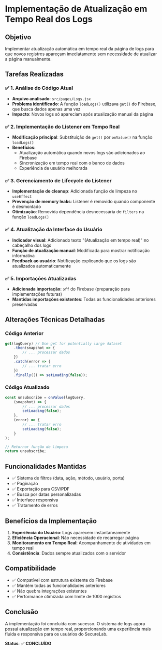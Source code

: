 # Implementação de Atualização em Tempo Real dos Logs

## Objetivo
Implementar atualização automática em tempo real da página de logs para que novos registros apareçam imediatamente sem necessidade de atualizar a página manualmente.

## Tarefas Realizadas

### ✅ 1. Análise do Código Atual
- **Arquivo analisado**: `src/pages/Logs.jsx`
- **Problema identificado**: A função `loadLogs()` utilizava `get()` do Firebase, que busca dados apenas uma vez
- **Impacto**: Novos logs só apareciam após atualização manual da página

### ✅ 2. Implementação do Listener em Tempo Real
- **Modificação principal**: Substituição de `get()` por `onValue()` na função `loadLogs()`
- **Benefícios**:
  - Atualização automática quando novos logs são adicionados ao Firebase
  - Sincronização em tempo real com o banco de dados
  - Experiência de usuário melhorada

### ✅ 3. Gerenciamento de Lifecycle do Listener
- **Implementação de cleanup**: Adicionada função de limpeza no `useEffect`
- **Prevenção de memory leaks**: Listener é removido quando componente é desmontado
- **Otimização**: Removida dependência desnecessária de `filters` na função `loadLogs()`

### ✅ 4. Atualização da Interface do Usuário
- **Indicador visual**: Adicionado texto "(Atualização em tempo real)" no cabeçalho dos logs
- **Função de atualização manual**: Modificada para mostrar notificação informativa
- **Feedback ao usuário**: Notificação explicando que os logs são atualizados automaticamente

### ✅ 5. Importações Atualizadas
- **Adicionada importação**: `off` do Firebase (preparação para implementações futuras)
- **Mantidas importações existentes**: Todas as funcionalidades anteriores preservadas

## Alterações Técnicas Detalhadas

### Código Anterior
```javascript
get(logQuery) // Use get for potentially large dataset
    .then(snapshot => {
        // ... processar dados
    })
    .catch(error => {
        // ... tratar erro
    })
    .finally(() => setLoading(false));
```

### Código Atualizado
```javascript
const unsubscribe = onValue(logQuery, 
    (snapshot) => {
        // ... processar dados
        setLoading(false);
    },
    (error) => {
        // ... tratar erro
        setLoading(false);
    }
);

// Retornar função de limpeza
return unsubscribe;
```

## Funcionalidades Mantidas
- ✅ Sistema de filtros (data, ação, método, usuário, porta)
- ✅ Paginação
- ✅ Exportação para CSV/PDF
- ✅ Busca por datas personalizadas
- ✅ Interface responsiva
- ✅ Tratamento de erros

## Benefícios da Implementação
1. **Experiência do Usuário**: Logs aparecem instantaneamente
2. **Eficiência Operacional**: Não necessidade de recarregar página
3. **Monitoramento em Tempo Real**: Acompanhamento de atividades em tempo real
4. **Consistência**: Dados sempre atualizados com o servidor

## Compatibilidade
- ✅ Compatível com estrutura existente do Firebase
- ✅ Mantém todas as funcionalidades anteriores
- ✅ Não quebra integrações existentes
- ✅ Performance otimizada com limite de 1000 registros

## Conclusão
A implementação foi concluída com sucesso. O sistema de logs agora possui atualização em tempo real, proporcionando uma experiência mais fluida e responsiva para os usuários do SecureLab.

**Status**: ✅ **CONCLUÍDO** 